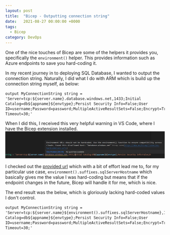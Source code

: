 ```yaml
---
layout: post
title:  "Bicep - Outputting connection string"
date:   2021-08-27 00:00:00 +0000
tags:
  - Bicep
category: DevOps
---
```


One of the nice touches of Bicep are some of the helpers it provides you, specifically the `environment()` helper. This provides information such as Azure endpoints to save you hard-coding it.

In my recent journey in to deploying SQL Database, I wanted to output the connection string. Naturally, I did what I do with ARM which is build up the connection string myself, as below:

```bicep
output MyConnectionString string = 'Server=tcp:${server.name}.database.windows.net,1433;Initial Catalog=db${appname}${envtype};Persist Security Info=False;User ID=username;Password=password;MultipleActiveResultSets=False;Encrypt=True;TrustServerCertificate=False;Connection Timeout=30;'
```

When I did this, I received this very helpful warning in VS Code, where I have the Bicep extension installed.
![Bicep VS Code warning when hardcoding environment url.](\assets\img\bicep-helper-warning.png)

I checked out the [provided url](https://aka.ms/bicep/linter/no-hardcoded-env-urls) which with a bit of effort lead me to, for my particular use case, `environment().suffixes.sqlServerHostname` which basically gives me the value I was hard-coding but means that if the endpoint changes in the future, Bicep will handle it for me, which is nice.

The end result was the below, which is gloriously lacking hard-coded values I don't control.
```bicep
output MyConnectionString string = 'Server=tcp:${server.name}${environment().suffixes.sqlServerHostname},1433;Initial Catalog=db${appname}${envtype};Persist Security Info=False;User ID=username;Password=password;MultipleActiveResultSets=False;Encrypt=True;TrustServerCertificate=False;Connection Timeout=30;'
```